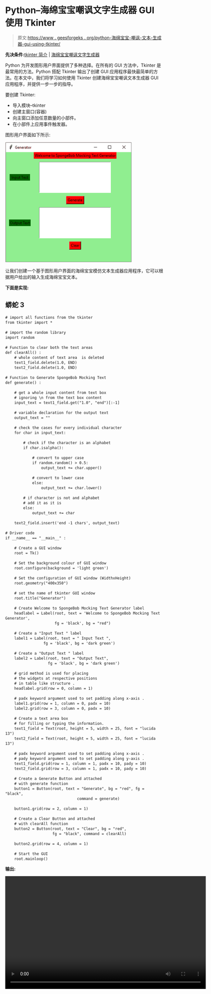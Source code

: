 # Python–海绵宝宝嘲讽文字生成器 GUI 使用 Tkinter

> 原文:[https://www . geesforgeks . org/python-海绵宝宝-嘲讽-文本-生成器-gui-using-tkinter/](https://www.geeksforgeeks.org/python-spongebob-mocking-text-generator-gui-using-tkinter/)

**先决条件:**[tkinter 简介](https://www.geeksforgeeks.org/python-gui-tkinter/) | [海绵宝宝嘲讽文字生成器](https://www.geeksforgeeks.org/spongebob-mocking-text-generator-python/)

Python 为开发图形用户界面提供了多种选择。在所有的 GUI 方法中，Tkinter 是最常用的方法。Python 搭配 Tkinter 输出了创建 GUI 应用程序最快最简单的方法。在本文中，我们将学习如何使用 Tkinter 创建海绵宝宝嘲讽文本生成器 GUI 应用程序，并提供一步一步的指导。

要创建 Tkinter:

*   导入模块–tkinter
*   创建主窗口(容器)
*   向主窗口添加任意数量的小部件。
*   在小部件上应用事件触发器。

图形用户界面如下所示:

![](img/aaf1cceef1196d38d7edde5a35a70092.png)

让我们创建一个基于图形用户界面的海绵宝宝模仿文本生成器应用程序，它可以根据用户给出的输入生成海绵宝宝文本。

**下面是实现:**

## 蟒蛇 3

```
# import all functions from the tkinter 
from tkinter import *

# import the random library
import random

# Function to clear both the text areas
def clearAll() :
    # whole content of text area  is deleted
    text1_field.delete(1.0, END)
    text2_field.delete(1.0, END)

# Function to Generate SpongeBob Mocking Text
def generate() :

    # get a whole input content from text box
    # ignoring \n from the text box content
    input_text = text1_field.get("1.0", "end")[:-1]

    # variable declaration for the output text
    output_text = ""

    # check the cases for every individual character
    for char in input_text:

        # check if the character is an alphabet
        if char.isalpha():

            # convert to upper case
            if random.random() > 0.5:
                output_text += char.upper()

            # convert to lower case
            else:
                output_text += char.lower()

        # if character is not and alphabet
        # add it as it is
        else:
            output_text += char

    text2_field.insert('end -1 chars', output_text)

# Driver code
if __name__ == "__main__" :

    # Create a GUI window
    root = Tk()

    # Set the background colour of GUI window 
    root.configure(background = 'light green') 

    # Set the configuration of GUI window (WidthxHeight)
    root.geometry("400x350") 

    # set the name of tkinter GUI window 
    root.title("Generator")

    # Create Welcome to SpongeBob Mocking Text Generator label 
    headlabel = Label(root, text = 'Welcome to SpongeBob Mocking Text Generator', 
                      fg = 'black', bg = "red") 

    # Create a "Input Text " label 
    label1 = Label(root, text = " Input Text ",
                 fg = 'black', bg = 'dark green')

    # Create a "Output Text " label 
    label2 = Label(root, text = "Output Text", 
                   fg = 'black', bg = 'dark green') 

    # grid method is used for placing 
    # the widgets at respective positions 
    # in table like structure .
    headlabel.grid(row = 0, column = 1)

    # padx keyword argument used to set padding along x-axis .
    label1.grid(row = 1, column = 0, padx = 10) 
    label2.grid(row = 3, column = 0, padx = 10)

    # Create a text area box 
    # for filling or typing the information. 
    text1_field = Text(root, height = 5, width = 25, font = "lucida 13")
    text2_field = Text(root, height = 5, width = 25, font = "lucida 13")

    # padx keyword argument used to set padding along x-axis .
    # pady keyword argument used to set padding along y-axis . 
    text1_field.grid(row = 1, column = 1, padx = 10, pady = 10) 
    text2_field.grid(row = 3, column = 1, padx = 10, pady = 10)

    # Create a Generate Button and attached 
    # with generate function 
    button1 = Button(root, text = "Generate", bg = "red", fg = "black",
                                command = generate)

    button1.grid(row = 2, column = 1)

    # Create a Clear Button and attached 
    # with clearAll function 
    button2 = Button(root, text = "Clear", bg = "red", 
                     fg = "black", command = clearAll)

    button2.grid(row = 4, column = 1)

    # Start the GUI 
    root.mainloop() 
```

**输出:**

<video class="wp-video-shortcode" id="video-418433-1" width="640" height="360" preload="metadata" controls=""><source type="video/mp4" src="https://media.geeksforgeeks.org/wp-content/uploads/20210116114040/FreeOnlineScreenRecorderProject3.mp4?_=1">[https://media.geeksforgeeks.org/wp-content/uploads/20210116114040/FreeOnlineScreenRecorderProject3.mp4](https://media.geeksforgeeks.org/wp-content/uploads/20210116114040/FreeOnlineScreenRecorderProject3.mp4)</video>